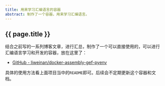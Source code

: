 ```yaml
---
title: 用来学习汇编语言的容器
abstract: 制作了一个容器，用来学习汇编语言。
---
```


## {{ page.title }} 

结合之前写的一系列博客文章，进行汇总，制作了一个可以直接使用的，可以进行汇编语言学习和开发的容器，放在这里了：

* [GitHub - liweinan/docker-assembly-gef-pyenv](https://github.com/liweinan/docker-assembly-gef-pyenv)

具体的使用方法看上面项目当中的`README`即可。后续会不定期更新这个容器和文档。

